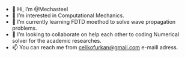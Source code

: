- 👋 Hi, I’m @Mechasteel
- 👀 I’m interested in Computational Mechanics.    
- 🌱 I’m currently learning FDTD moethod to solve wave propagation problems.
- 💞️ I’m looking to collaborate on help each other to coding Numerical solver for the academic researches. 
- 📫 You can reach me from celikofurkan@gmail.com e-maill adress.

<!---
Mechasteel/Mechasteel is a ✨ special ✨ repository because its `README.md` (this file) appears on your GitHub profile.
You can click the Preview link to take a look at your changes.
--->
